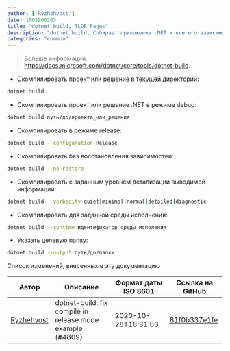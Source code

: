 ```yaml
---
author: ['Ryzhehvost']
date: 1603906263
title: "dotnet build, TLDR Pages"
description: "dotnet build, Собирает приложение .NET и все его зависимости."
categories: "common"
---
```

> Больше информации: <https://docs.microsoft.com/dotnet/core/tools/dotnet-build>.

- Скомпилировать проект или решение в текущей директории:

```bash
dotnet build
```

- Скомпилировать проект или решение .NET в режиме debug:

```bash
dotnet build путь/до/проекта_или_решения
```

- Скомпилировать в режиме release:

```bash
dotnet build --configuration Release
```

- Скомпилировать без восстановления зависимостей:

```bash
dotnet build --no-restore
```

- Скомпилировать с заданным уровнем детализации выводимой информации:

```bash
dotnet build --verbosity quiet|minimal|normal|detailed|diagnostic
```

- Скомпилировать для заданной среды исполнения:

```bash
dotnet build --runtime идентификатор_среды_исполения
```

- Указать целевую папку:

```bash
dotnet build --output путь/до/папки
```
Список изменений, внесенных в эту документацию


Автор | Описание | Формат даты ISO 8601 | Ссылка на GitHub
------|-----|-----|-----
[Ryzhehvost](mailto:kotlyar.andrey@gmail.com) | dotnet-build: fix compile in release mode example (#4809) | 2020-10-28T18:31:03 | [81f0b337e1fe](https://github.com/tldr-pages/tldr/commit/81f0b337e1feae71e1f0a6c69b711a2db9e7f466)

